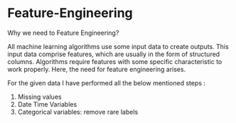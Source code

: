 # Feature-Engineering
Why we need to Feature Engineering?

All machine learning algorithms use some input data to create outputs. This input data comprise features, which are usually in the form of structured columns. Algorithms require features with some specific characteristic to work properly. Here, the need for feature engineering arises.

For the given data I have performed all the below mentioned steps :

1. Missing values
2. Date Time Variables
3. Categorical variables: remove rare labels
